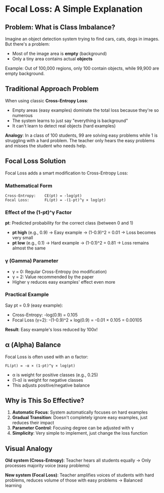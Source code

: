 # Focal Loss: A Simple Explanation

## Problem: What is Class Imbalance?

Imagine an object detection system trying to find cars, cats, dogs in images. But there's a problem:

- Most of the image area is **empty** (background)
- Only a tiny area contains actual **objects**

Example: Out of 100,000 regions, only 100 contain objects, while 99,900 are empty background.

## Traditional Approach Problem

When using classic **Cross-Entropy Loss**:
- Empty areas (easy examples) dominate the total loss because they're so numerous
- The system learns to just say "everything is background"
- It can't learn to detect real objects (hard examples)

**Analogy**: In a class of 100 students, 99 are solving easy problems while 1 is struggling with a hard problem. The teacher only hears the easy problems and misses the student who needs help.

## Focal Loss Solution

Focal Loss adds a smart modification to Cross-Entropy Loss:

### Mathematical Form
```
Cross-Entropy:    CE(pt) = -log(pt)
Focal Loss:       FL(pt) = -(1-pt)^γ × log(pt)
```

### Effect of the (1-pt)^γ Factor

**pt**: Predicted probability for the correct class (between 0 and 1)

- **pt high** (e.g., 0.9) → Easy example → (1-0.9)^2 = 0.01 → Loss becomes very small
- **pt low** (e.g., 0.1) → Hard example → (1-0.1)^2 = 0.81 → Loss remains almost the same

### γ (Gamma) Parameter
- γ = 0: Regular Cross-Entropy (no modification)
- γ = 2: Value recommended by the paper
- Higher γ reduces easy examples' effect even more

### Practical Example
Say pt = 0.9 (easy example):
- Cross-Entropy: -log(0.9) = 0.105
- Focal Loss (γ=2): -(1-0.9)^2 × log(0.9) = -0.01 × 0.105 = 0.00105

**Result**: Easy example's loss reduced by 100x!

## α (Alpha) Balance

Focal Loss is often used with an α factor:
```
FL(pt) = -α × (1-pt)^γ × log(pt)
```

- α is weight for positive classes (e.g., 0.25)
- (1-α) is weight for negative classes
- This adjusts positive/negative balance

## Why is This So Effective?

1. **Automatic Focus**: System automatically focuses on hard examples
2. **Gradual Transition**: Doesn't completely ignore easy examples, just reduces their impact
3. **Parameter Control**: Focusing degree can be adjusted with γ
4. **Simplicity**: Very simple to implement, just change the loss function

## Visual Analogy

**Old system (Cross-Entropy)**: 
Teacher hears all students equally → Only processes majority voice (easy problems)

**New system (Focal Loss)**: 
Teacher amplifies voices of students with hard problems, reduces volume of those with easy problems → Balanced learning
